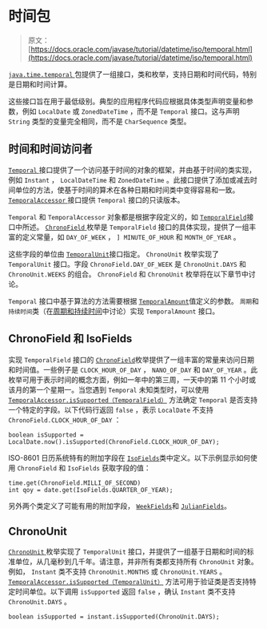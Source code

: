# 时间包

> 原文： [https://docs.oracle.com/javase/tutorial/datetime/iso/temporal.html](https://docs.oracle.com/javase/tutorial/datetime/iso/temporal.html)

[`java.time.temporal` ](https://docs.oracle.com/javase/8/docs/api/java/time/temporal/package-summary.html)包提供了一组接口，类和枚举，支持日期和时间代码，特别是日期和时间计算。

这些接口旨在用于最低级别。典型的应用程序代码应根据具体类型声明变量和参数，例如 `LocalDate` 或 `ZonedDateTime` ，而不是 `Temporal` 接口。这与声明 `String` 类型的变量完全相同，而不是 `CharSequence` 类型。

## 时间和时间访问者

[`Temporal` ](https://docs.oracle.com/javase/8/docs/api/java/time/temporal/Temporal.html)接口提供了一个访问基于时间的对象的框架，并由基于时间的类实现，例如 `Instant` ， `LocalDateTime` 和 `ZonedDateTime` 。此接口提供了添加或减去时间单位的方法，使基于时间的算术在各种日期和时间类中变得容易和一致。 [`TemporalAccessor` ](https://docs.oracle.com/javase/8/docs/api/java/time/temporal/TemporalAccessor.html)接口提供 `Temporal` 接口的只读版本。

`Temporal` 和 `TemporalAccessor` 对象都是根据字段定义的，如 [`TemporalField`](https://docs.oracle.com/javase/8/docs/api/java/time/temporal/TemporalField.html)接口中所述。 [`ChronoField` ](https://docs.oracle.com/javase/8/docs/api/java/time/temporal/ChronoField.html)枚举是 `TemporalField` 接口的具体实现，提供了一组丰富的定义常量，如 `DAY_OF_WEEK` ， `] MINUTE_OF_HOUR` 和 `MONTH_OF_YEAR` 。

这些字段的单位由 [`TemporalUnit`](https://docs.oracle.com/javase/8/docs/api/java/time/temporal/TemporalUnit.html)接口指定。 `ChronoUnit` 枚举实现了 `TemporalUnit` 接口。字段 `ChronoField.DAY_OF_WEEK` 是 `ChronoUnit.DAYS` 和 `ChronoUnit.WEEKS` 的组合。 `ChronoField` 和 `ChronoUnit` 枚举将在以下章节中讨论。

`Temporal` 接口中基于算法的方法需要根据 [`TemporalAmount`](https://docs.oracle.com/javase/8/docs/api/java/time/temporal/TemporalAmount.html)值定义的参数。 `周期`和`持续时间`类（在[周期和持续时间](period.html)中讨论）实现 `TemporalAmount` 接口。

## ChronoField 和 IsoFields

实现 `TemporalField` 接口的 [`ChronoField`](https://docs.oracle.com/javase/8/docs/api/java/time/temporal/ChronoField.html)枚举提供了一组丰富的常量来访问日期和时间值。一些例子是 `CLOCK_HOUR_OF_DAY` ， `NANO_OF_DAY` 和 `DAY_OF_YEAR` 。此枚举可用于表示时间的概念方面，例如一年中的第三周，一天中的第 11 个小时或该月的第一个星期一。当您遇到 `Temporal` 未知类型时，可以使用 [`TemporalAccessor.isSupported（TemporalField）`](https://docs.oracle.com/javase/8/docs/api/java/time/temporal/TemporalAccessor.html#isSupported-java.time.temporal.TemporalField-) 方法确定 `Temporal` 是否支持一个特定的字段。以下代码行返回 `false` ，表示 `LocalDate` 不支持 `ChronoField.CLOCK_HOUR_OF_DAY` ：

```
boolean isSupported = LocalDate.now().isSupported(ChronoField.CLOCK_HOUR_OF_DAY);

```

ISO-8601 日历系统特有的附加字段在 [`IsoFields`](https://docs.oracle.com/javase/8/docs/api/java/time/temporal/IsoFields.html)类中定义。以下示例显示如何使用 `ChronoField` 和 `IsoFields` 获取字段的值：

```
time.get(ChronoField.MILLI_OF_SECOND)
int qoy = date.get(IsoFields.QUARTER_OF_YEAR);

```

另外两个类定义了可能有用的附加字段， [`WeekFields`](https://docs.oracle.com/javase/8/docs/api/java/time/temporal/WeekFields.html)和 [`JulianFields`](https://docs.oracle.com/javase/8/docs/api/java/time/temporal/JulianFields.html)。

## ChronoUnit

[`ChronoUnit` ](https://docs.oracle.com/javase/8/docs/api/java/time/temporal/ChronoUnit.html)枚举实现了 `TemporalUnit` 接口，并提供了一组基于日期和时间的标准单位，从几毫秒到几千年。请注意，并非所有类都支持所有 `ChronoUnit` 对象。例如， `Instant` 类不支持 `ChronoUnit.MONTHS` 或 `ChronoUnit.YEARS` 。 [`TemporalAccessor.isSupported（TemporalUnit）`](https://docs.oracle.com/javase/8/docs/api/java/time/temporal/TemporalAccessor.html#isSupported-java.time.temporal.TemporalUnit-) 方法可用于验证类是否支持特定时间单位。以下调用 `isSupported` 返回 `false` ，确认 `Instant` 类不支持 `ChronoUnit.DAYS` 。

```
boolean isSupported = instant.isSupported(ChronoUnit.DAYS);

```